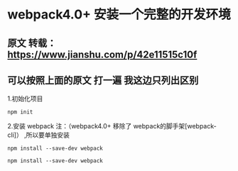 webpack4.0+ 安装一个完整的开发环境
 ==============================
原文 转载：https://www.jianshu.com/p/42e11515c10f
-----------------------------

可以按照上面的原文 打一遍  我这边只列出区别<br />
-----------------------------
1.初始化项目 
``` 
npm init 
```
2.安装 webpack 注：（webpack4.0+ 移除了 webpack的脚手架[webpack-cli]） ,所以要单独安装
```
npm install --save-dev webpack
```
```
npm install --save-dev webpack
```


